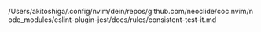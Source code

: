 /Users/akitoshiga/.config/nvim/dein/repos/github.com/neoclide/coc.nvim/node_modules/eslint-plugin-jest/docs/rules/consistent-test-it.md